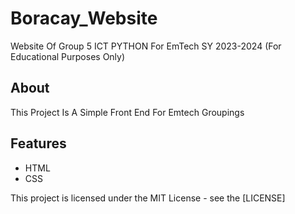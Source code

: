 # Boracay_Website

Website Of Group 5 ICT PYTHON For EmTech SY 2023-2024 (For Educational Purposes Only)

## About

This Project Is A Simple Front End For Emtech Groupings 

## Features

- HTML
- CSS
  
This project is licensed under the MIT License - see the [LICENSE]

